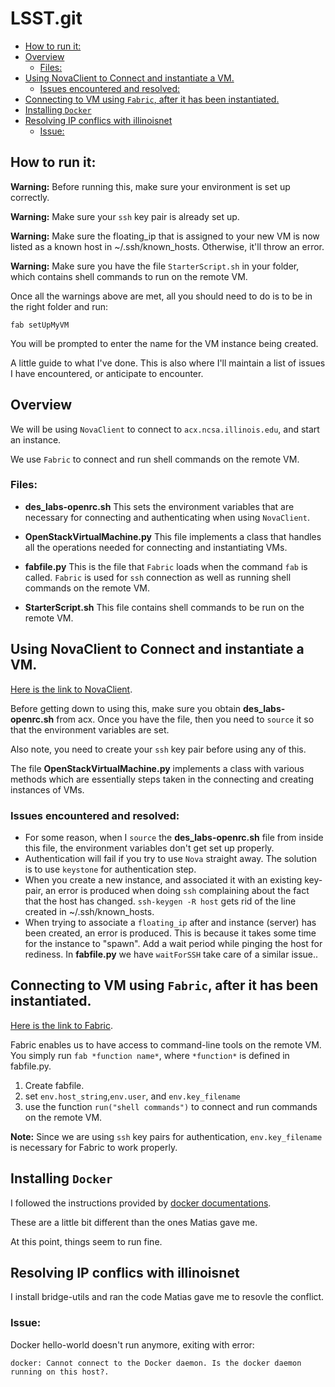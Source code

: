 # LSST.git

<!-- TOC depthFrom:2 depthTo:5 withLinks:1 updateOnSave:1 orderedList:0 -->

- [How to run it:](#how-to-run-it)
- [Overview](#overview)
	- [Files:](#files)
- [Using NovaClient to Connect and instantiate a VM.](#using-novaclient-to-connect-and-instantiate-a-vm)
	- [Issues encountered and resolved:](#issues-encountered-and-resolved)
- [Connecting to VM using `Fabric`, after it has been instantiated.](#connecting-to-vm-using-fabric-after-it-has-been-instantiated)
- [Installing `Docker`](#installing-docker)
- [Resolving IP conflics with illinoisnet](#resolving-ip-conflics-with-illinoisnet)
	- [Issue:](#issue)

<!-- /TOC -->

## How to run it:

__Warning:__ Before running this, make sure your environment is set up correctly.

__Warning:__ Make sure your `ssh` key pair is already set up.

__Warning:__ Make sure the floating_ip that is assigned to your new VM is now listed as a known host in ~/.ssh/known_hosts. Otherwise, it'll throw an error.

__Warning:__ Make sure you have the file `StarterScript.sh` in your folder, which contains shell commands to run on the remote VM.

Once all the warnings above are met, all you should need to do is to be in the right folder and run:

    fab setUpMyVM

You will be prompted to enter the name for the VM instance being created.

A little guide to what I've done. This is also where I'll maintain a list of issues I have encountered, or anticipate to encounter.

## Overview
We will be using `NovaClient` to connect to `acx.ncsa.illinois.edu`, and start an instance.

We use `Fabric` to connect and run shell commands on the remote VM.

### Files:
+ __des_labs-openrc.sh__ This sets the environment variables that are necessary for connecting and authenticating when using `NovaClient`.

+ __OpenStackVirtualMachine.py__ This file implements a class that handles all the operations needed for connecting and instantiating VMs.

+ __fabfile.py__ This is the file that `Fabric` loads when the command `fab` is called. `Fabric` is used for `ssh` connection as well as running shell commands on the remote VM.

+ __StarterScript.sh__ This file contains shell commands to be run on the remote VM.

## Using NovaClient to Connect and instantiate a VM.

[Here is the link to NovaClient](https://pypi.python.org/pypi/python-novaclient).

Before getting down to using this, make sure you obtain __des_labs-openrc.sh__ from acx. Once you have the file, then you need to `source` it so that the environment variables are set.

Also note, you need to create your `ssh` key pair before using any of this.

The file __OpenStackVirtualMachine.py__ implements a class with various methods which are essentially steps taken in the connecting and creating instances of VMs.

### Issues encountered and resolved:

+ For some reason, when I `source` the __des_labs-openrc.sh__ file from inside this file, the environment variables don't get set up properly.
+ Authentication will fail if you try to use `Nova` straight away. The solution is to use `keystone` for authentication step.   
+ When you create a new instance, and associated it with an existing key-pair, an error is produced when doing `ssh` complaining about the fact that the host has changed. `ssh-keygen -R host` gets rid of the line created in ~/.ssh/known_hosts.
+ When trying to associate a `floating_ip` after and instance (server) has been created, an error is produced. This is because it takes some time for the instance to "spawn". Add a wait period while pinging the host for rediness. In __fabfile.py__  we have `waitForSSH` take care of a similar issue..

## Connecting to VM using `Fabric`, after it has been instantiated.

[Here is the link to Fabric](http://www.fabfile.org/).

Fabric enables us to have access to command-line tools on the remote VM. You simply run `fab *function name*`, where `*function*` is defined in fabfile.py.

1. Create fabfile.
2. set `env.host_string`,`env.user`, and `env.key_filename`
3. use the function `run("shell commands")` to connect and run commands on the remote VM.

__Note:__ Since we are using `ssh` key pairs for authentication, `env.key_filename` is necessary for Fabric to work properly.


## Installing `Docker`

I followed the instructions provided by [docker documentations](https://docs.docker.com/engine/installation/linux/ubuntulinux/).

These are a little bit different than the ones Matias gave me.

At this point, things seem to run fine.

## Resolving IP conflics with illinoisnet

I install bridge-utils and ran the code Matias gave me to resovle the conflict.

### Issue:
Docker hello-world doesn't run anymore, exiting with error:

    docker: Cannot connect to the Docker daemon. Is the docker daemon running on this host?.
